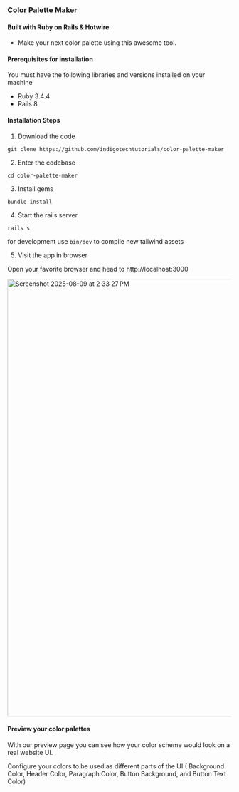 ### Color Palette Maker
#### Built with Ruby on Rails & Hotwire

- Make your next color palette using this awesome tool.

#### Prerequisites for installation

You must have the following libraries and versions installed on your machine

- Ruby 3.4.4
- Rails 8

#### Installation Steps

1. Download the code

`git clone https://github.com/indigotechtutorials/color-palette-maker`

2. Enter the codebase

`cd color-palette-maker`

3. Install gems

`bundle install`

4. Start the rails server

`rails s`

for development use `bin/dev` to compile new tailwind assets

5. Visit the app in browser

Open your favorite browser and head to http://localhost:3000

<img width="1710" height="982" alt="Screenshot 2025-08-09 at 2 33 27 PM" src="https://github.com/user-attachments/assets/be84921d-0453-4622-a765-cf3cadd593fd" />

#### Preview your color palettes

With our preview page you can see how your color scheme would look on a real website UI.

Configure your colors to be used as different parts of the UI ( Background Color, Header Color, Paragraph Color, Button Background, and Button Text Color)